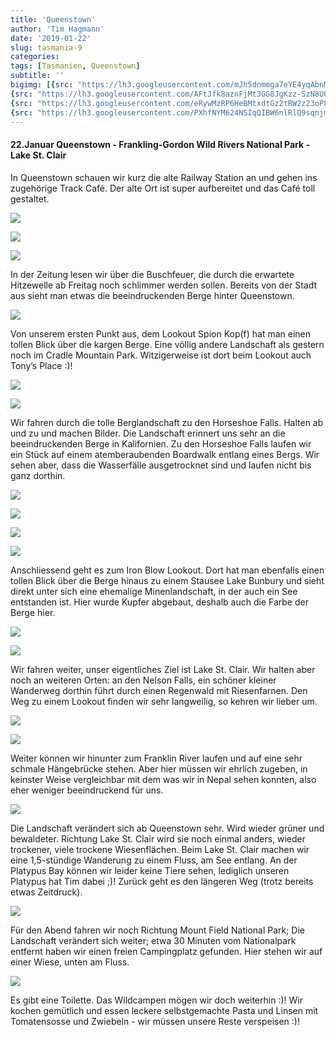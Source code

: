 ```yaml
---
title: 'Queenstown'
author: 'Tim Hagmann'
date: '2019-01-22'
slug: tasmania-9
categories:
tags: [Tasmanien, Queenstown]
subtitle: ''
bigimg: [{src: "https://lh3.googleusercontent.com/mJh5dnmmga7eYE4yqAbnMW5kaaBDkdNr6a7FNTOGp-Zq9OOqonCF3euJEtIiyrHK8d2Anm63TqIfxkECxofhtCKayDekrDQjjZi5J3YCse3zfCmNN-HRopiBbKkBa8PFNLZHK74VWVE=w1920-h1080"},
{src: "https://lh3.googleusercontent.com/AFtJfk8aznFjMt3GG8JgKzz-SzN8U0ZF3acVDQO1jKCyAAmZwJXDG1ZparGlaoNaGDrSVA0wCbZWRDXXlMvmswLCSgKdocrzwBS82m_6GR3szF0icH1PiwnE04BJhKxi1bFY8qLPe80=w1920-h1080"},
{src: "https://lh3.googleusercontent.com/eRywMzRP6HeBMtxdtGz2tRW2z23oP8c3ti2lUxCZmGary2ZIb41PNmlfmqDLiIAHjbMfFiVeyfIRC26_AZTdhGgARZKFacycXWZ2TogUdfz_WsJWETgYKSwgzbjkHsKl4JwYyWa-fSI=w1920-h1080"},
{src: "https://lh3.googleusercontent.com/PXhfNYM624NSIqQIBW6nlRlQ9sqnjmZs2O3jqxEfC-vibTk07hu2nAyNU5I3bR8m87fNezANx4aiwL9Ej_aJ6DjxGEVGr_UNSI19yFhkRVEM1lUrIL1AhFNr1NxtGMPnDk32Efezz74=w1920-h1080"}]
---
```


#### 22.Januar Queenstown - Frankling-Gordon Wild Rivers National Park - Lake St. Clair 

In Queenstown schauen wir kurz die alte Railway Station an und gehen ins zugehörige Track Café. Der alte Ort ist super aufbereitet und das Café toll gestaltet.

![](https://lh3.googleusercontent.com/Lv4JdTh2VD5DY8nheDeIQoO1q-s7OMgV3AmtfVLN3fb9XC0nJWiQLa0MmM6mgcmUAW-22cw7Eii3VCyTjrt6KO_sX0L7EOIwS4VfnovYINoycO9cnKKDC4xg8JGTGof5xb334OUYEfg=w1920-h1080)

![](https://lh3.googleusercontent.com/0noiSaRO32icYeMbwq4Nt4d4H74dwSBvk6X6Rs_WbKijbLavnTchPKTc4QHUX13CeAsJ-Y9v4Vn_aV3nuS-lEq3YxhJHCE0Ul3jSz7u70xL1Mzo3izXZfSZ-v8JErxDkYV2HmSb7u70=w1920-h1080)

![](https://lh3.googleusercontent.com/yhFuKXC9C-H5F0eSkUTKXjNAxowt48BbLkwL3A3GZAbaXwvGWkEC3dUXQZpnb7yZcmEv1yIFYlb6HvKVr3a2ZooamqohuV0FBG7NpnhD2z6yxjMXXc-DB-8OJyYnPETxLxwhB94Bvos=w1920-h1080)

In der Zeitung lesen wir über die Buschfeuer, die durch die erwartete Hitzewelle ab Freitag noch schlimmer werden sollen. Bereits von der Stadt aus sieht man etwas die beeindruckenden Berge hinter Queenstown.

![](https://lh3.googleusercontent.com/UDGwf8R7xcvMhMvElhw8BIhGcQJKVZXtSemUToMnIh2DmrQco81FOjSD8MNDSi0_HMFj6ftZxYRaqrTb8DjqTtmR7lre1b-cpKfbwSefRZGrELP7KynQJN3FOFv0vcyWnMboz5w2nNA=w1920-h1080)

Von unserem ersten Punkt aus, dem Lookout Spion Kop(f) hat man einen tollen Blick über die kargen Berge. Eine völlig andere Landschaft als gestern noch im Cradle Mountain Park. Witzigerweise ist dort beim Lookout auch Tony’s Place :)!

![](https://lh3.googleusercontent.com/R4NvfD8qt0uKRq2RMN0Gu8M-7K4n_pWDU1ofsmk1Ky60wLX2zxHPYSELqzD6zfIEEM6S25kHEl82iPOVVOTEphvhBKocZwUZlkrXzKz8qh63j0ZWI9qLjhFAQnuI-y1IhBtP6OoDMBs=w1920-h1080)

![](https://lh3.googleusercontent.com/1nrRhL_NPLJMrTuAVeiARYm8s0gf5KhCXLcPOjHcfroXziBJCGiSMM9nMuRs34S8HIwd0KhiGpoDre5dqq7EryiRonqdBbso0T825Gqs_2nOqZNATHpVZL7ztWTwum4iKeXjb9o4iVA=w1920-h1080)

Wir fahren durch die tolle Berglandschaft zu den Horseshoe Falls. Halten ab und zu und machen Bilder. Die Landschaft erinnert uns sehr an die beeindruckenden Berge in Kalifornien. Zu den Horseshoe Falls laufen wir ein Stück auf einem atemberaubenden Boardwalk entlang eines Bergs. Wir sehen aber, dass die Wasserfälle ausgetrocknet sind und laufen nicht bis ganz dorthin. 

![](https://lh3.googleusercontent.com/NlI3ciBgD8zydLvrAhAa2JwBXD1WITnA4PWMfqZ7Mx4AWdGtIe3saD7r587pwjqNSlzuIaqfQbjKx5x9r4BLvvyu-fEkDC0KLprQl6kxA_glHBvoup1HrNmLlHWGORKbrVXZ9A_ZeTs=w1920-h1080)

![](https://lh3.googleusercontent.com/vWjXhPfuWUrHdXZgGXgwEpcyzVAgk6dp6l7T1vI1JAera8-huvG-AwUxOEtORP7YNWi4IKSr-4AlADZrozsXJtWXD7aM2iZGqFO40I6a1ZUGZ2J5bGdL1i73OLscjyvexYTZCkrvXOk=w1920-h1080)

![](https://lh3.googleusercontent.com/srjYVzK4s0UkFSs-lDX5W4_leLw0i1GdBolhQ0teHm4XFWY3wzNvI2r-aAKgmqDAVu1LZgaI3AH6YsA3LWTSSXt9roHrKv2527lBJIe8Z8_r1ivOj38UUj7QlKBVtSh5CbWX9NGQPWI=w1920-h1080)

![](https://lh3.googleusercontent.com/O7g8xj71dOjdI4XTWs4wns_0Of716pEoEpzYRtb-4AH3_lZoDfL2-Pe-D2zv8y2h1zx6hW6Df_1DIIpjcjcyrgXqIMxcPKUiU2zauJ_mL6BEWgFSbxPafG0OXmg_ek30SQOely3uILc=w1920-h1080)

Anschliessend geht es zum Iron Blow Lookout. Dort hat man ebenfalls einen tollen Blick über die Berge hinaus zu einem Stausee Lake Bunbury und sieht direkt unter sich eine ehemalige Minenlandschaft, in der auch ein See entstanden ist. Hier wurde Kupfer abgebaut, deshalb auch die Farbe der Berge hier.

![](https://lh3.googleusercontent.com/AFtJfk8aznFjMt3GG8JgKzz-SzN8U0ZF3acVDQO1jKCyAAmZwJXDG1ZparGlaoNaGDrSVA0wCbZWRDXXlMvmswLCSgKdocrzwBS82m_6GR3szF0icH1PiwnE04BJhKxi1bFY8qLPe80=w1920-h1080)

![](https://lh3.googleusercontent.com/1qfezjBv1vEVknYvHusd7PFVSvA6gP31lsKkzr8M6S50WjPRjWo1WA1GB6z-WYJDf8tChsKMWkWMdO-6yILtoRpZJonKmR3TTh1Px2EB9fKJR3oY6BXI4180REBJi04FCyJ62PS9kME=w1920-h1080)

Wir fahren weiter, unser eigentliches Ziel ist Lake St. Clair. Wir halten aber noch an weiteren Orten: an den Nelson Falls, ein schöner kleiner Wanderweg dorthin führt durch einen Regenwald mit Riesenfarnen. Den Weg zu einem Lookout finden wir sehr langweilig, so kehren wir lieber um.

![](https://lh3.googleusercontent.com/fQZeUOzTUuDyrrYxfO-CDsfh-nTspGhaVaXIz6UDgWNXntdVf57dhxriyRxILKrgnpyHs9YsPxNbJec-1IQPas3iOoyCh6Wsw8O8nzkwCXwJOWVgJmIgd30zzkKiDvP5h0rRrPQXGC0=w1920-h1080)

![](https://lh3.googleusercontent.com/FrTqmQmYtiFyxyweOckq9JoUTVs-nGzm0FgFZeQ7yRmy22ToHWAeoCXkxSBVuL3_A0nocXGMbMYReXfQUeGJZV9ldb1wP7q0Zo719EIk2H5qCrtOLVvOJeXjEfyvzdhAsTKYF6fhtQk=w1920-h1080)

Weiter können wir hinunter zum Franklin River laufen und auf eine sehr schmale Hängebrücke stehen. Aber hier müssen wir ehrlich zugeben, in keinster Weise vergleichbar mit dem was wir in Nepal sehen konnten, also eher weniger beeindruckend für uns.

![](https://lh3.googleusercontent.com/St7cPkC6HElAoGlOrU3udNvluCZVlcOC_i4y6uLsQMK3rzHTLgbGMTPmQX63pQ07ehMiz4mnhTO16iSIM6B3_VWTaJG5M2hz8f6oelUZULL36-oUmU9KUiEqzid3yRIz_q1pyMz_yKI=w1920-h1080)

Die Landschaft verändert sich ab Queenstown sehr. Wird wieder grüner und bewaldeter. Richtung Lake St. Clair wird sie noch einmal anders, wieder trockener, viele trockene Wiesenflächen.
Beim Lake St. Clair machen wir eine 1,5-stündige Wanderung zu einem Fluss, am See entlang. An der Platypus Bay können wir leider keine Tiere sehen, lediglich unseren Platypus hat Tim dabei ;)! Zurück geht es den längeren Weg (trotz bereits etwas Zeitdruck).

![](https://lh3.googleusercontent.com/9vLDRLl1sUh8RJkdiL_YSmXjrAV31bH0kM97xxX1gMF2M86pC6EnIx8clU0D-A-mD65QFeyE6aFD6UijJDuq-qk-4clh7-BbafYxOWl0dnL3wDDpPlO3Yz5UmKK92SkKrkmP81882VM=w1920-h1080)

Für den Abend fahren wir noch Richtung Mount Field National Park; Die Landschaft verändert sich weiter; etwa 30 Minuten vom Nationalpark entfernt haben wir einen freien Campingplatz gefunden. Hier stehen wir auf einer Wiese, unten am Fluss.

![](https://lh3.googleusercontent.com/lRvx9ebXr7h8Vcs4WBKkIQ90UJqa6-npfdF4YFVvBhjNnj9V-DbOM120ViLTjbGkN8bOAC4Ph_7ffZ_rv7h4VKs8yyU71Ldquqgrj-a3t1df_H_LwQTVOrVY7Tkv-4fy_HIA-i2k3R8=w1920-h1080)

Es gibt eine Toilette. Das Wildcampen mögen wir doch weiterhin :)! Wir kochen gemütlich und essen leckere selbstgemachte Pasta und Linsen mit Tomatensosse und Zwiebeln - wir müssen unsere Reste verspeisen :)!
